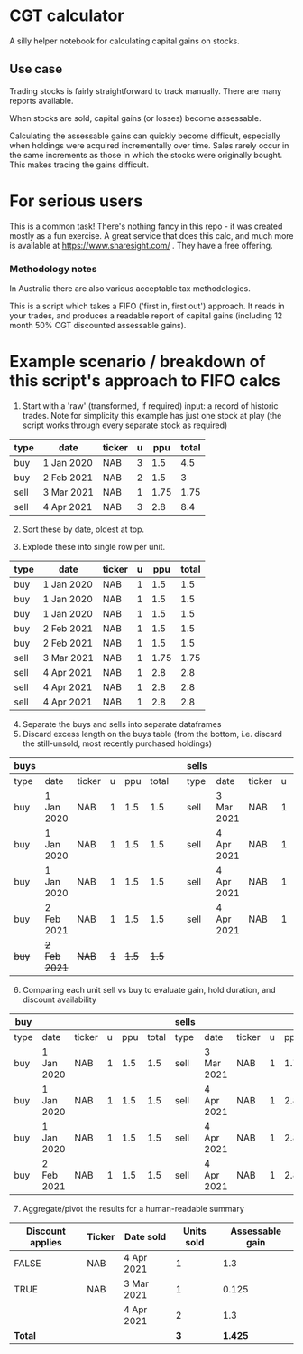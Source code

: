 # CGT calculator

A silly helper notebook for calculating capital gains on stocks.

## Use case

Trading stocks is fairly straightforward to track manually. There are many reports available.

When stocks are sold, capital gains (or losses) become assessable.

Calculating the assessable gains can quickly become difficult, especially when holdings were acquired incrementally over time. Sales rarely occur in the same increments as those in which the stocks were originally bought. This makes tracing the gains difficult.

# For serious users

This is a common task! There's nothing fancy in this repo - it was created mostly as a fun exercise. A great service that does this calc, and much more is available at https://www.sharesight.com/ . They have a free offering.

### Methodology notes

In Australia there are also various acceptable tax methodologies.

This is a script which takes a FIFO ('first in, first out') approach. It reads in your trades, and produces a readable report of capital gains (including 12 month 50% CGT discounted assessable gains). 

# Example scenario / breakdown of this script's approach to FIFO calcs

1. Start with a 'raw' (transformed, if required) input: a record of historic trades. Note for simplicity this example has just one stock at play (the script works through every separate stock as required)

| type | date        | ticker | u  | ppu  | total |
| ---- | ----------- | ------ | -- | ---- | ----- |
| buy  | 1 Jan 2020  | NAB    | 3  | 1.5  | 4.5   |
| buy  | 2 Feb 2021  | NAB    | 2  | 1.5  | 3     |
| sell | 3 Mar 2021  | NAB    | 1  | 1.75 | 1.75  |
| sell | 4 Apr 2021  | NAB    | 3  | 2.8  | 8.4   |

2. Sort these by date, oldest at top.

3. Explode these into single row per unit.

| type | date       | ticker | u | ppu  | total |
| ---- | ---------- | ------ | - | ---- | ----- |
| buy  | 1 Jan 2020 | NAB    | 1 | 1.5  | 1.5   |
| buy  | 1 Jan 2020 | NAB    | 1 | 1.5  | 1.5   |
| buy  | 1 Jan 2020 | NAB    | 1 | 1.5  | 1.5   |
| buy  | 2 Feb 2021 | NAB    | 1 | 1.5  | 1.5   |
| buy  | 2 Feb 2021 | NAB    | 1 | 1.5  | 1.5   |
| sell | 3 Mar 2021 | NAB    | 1 | 1.75 | 1.75  |
| sell | 4 Apr 2021 | NAB    | 1 | 2.8  | 2.8   |
| sell | 4 Apr 2021 | NAB    | 1 | 2.8  | 2.8   |
| sell | 4 Apr 2021 | NAB    | 1 | 2.8  | 2.8   |

4. Separate the buys and sells into separate dataframes
5. Discard excess length on the buys table (from the bottom, i.e. discard the still-unsold, most recently purchased holdings)

| buys |||||| |sells||||||
| ---- | ---------- | ------ | --- | --- | ----- | --- | ---- | ---------- | ------ | --- | ---- | ----- |
| type | date       | ticker | u   | ppu | total |     | type | date       | ticker | u   | ppu  | total |
| buy  | 1 Jan 2020 | NAB    | 1   | 1.5 | 1.5   |     | sell | 3 Mar 2021 | NAB    | 1   | 1.75 | 1.75  |
| buy  | 1 Jan 2020 | NAB    | 1   | 1.5 | 1.5   |     | sell | 4 Apr 2021 | NAB    | 1   | 2.8  | 2.8   |
| buy  | 1 Jan 2020 | NAB    | 1   | 1.5 | 1.5   |     | sell | 4 Apr 2021 | NAB    | 1   | 2.8  | 2.8   |
| buy  | 2 Feb 2021 | NAB    | 1   | 1.5 | 1.5   |     | sell | 4 Apr 2021 | NAB    | 1   | 2.8  | 2.8   |
| ~~buy~~  | ~~2 Feb 2021~~ | ~~NAB~~    | ~~1~~   | ~~1.5~~ | ~~1.5~~   |     |      |            |        |     |      |       |


6. Comparing each unit sell vs buy to evaluate gain, hold duration, and discount availability

| buy  |||||| sells |||||||||
| ---- | ---------- | ------ | --- | --- | ----- | ----- | ---------- | ------ | --- | ---- | ----- | -------------- | --------------------- | -------------------- | 
| type | date       | ticker | u   | ppu | total | type  | date       | ticker | u   | ppu  | total | **gain\_loss** | **12month\_discount** | **assessable\_gain** |
| buy  | 1 Jan 2020 | NAB    | 1   | 1.5 | 1.5   | sell  | 3 Mar 2021 | NAB    | 1   | 1.75 | 1.75  | **0.25**       | **TRUE**              | **0.125**            |
| buy  | 1 Jan 2020 | NAB    | 1   | 1.5 | 1.5   | sell  | 4 Apr 2021 | NAB    | 1   | 2.8  | 2.8   | **1.3**        | **TRUE**              | **0.65**             |
| buy  | 1 Jan 2020 | NAB    | 1   | 1.5 | 1.5   | sell  | 4 Apr 2021 | NAB    | 1   | 2.8  | 2.8   | **1.3**        | **TRUE**              | **0.65**             |
| buy  | 2 Feb 2021 | NAB    | 1   | 1.5 | 1.5   | sell  | 4 Apr 2021 | NAB    | 1   | 2.8  | 2.8   | **1.3**        | **FALSE**             | **1.3**              |

7. Aggregate/pivot the results for a human-readable summary

| Discount applies | Ticker | Date sold  | Units sold | Assessable gain |
| ---------------- | ------ | ---------- | ---------- | --------------- |
| FALSE            | NAB    | 4 Apr 2021 | 1          | 1.3             |
| TRUE             | NAB    | 3 Mar 2021 | 1          | 0.125           |
|                  |        | 4 Apr 2021 | 2          | 1.3             |
| **Total** ||| **3**          | **1.425**           |

